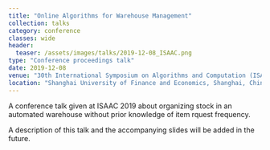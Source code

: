 ```yaml
---
title: "Online Algorithms for Warehouse Management"
collection: talks
category: conference
classes: wide
header: 
  teaser: /assets/images/talks/2019-12-08_ISAAC.png
type: "Conference proceedings talk"
date: 2019-12-08
venue: "30th International Symposium on Algorithms and Computation (ISAAC)"
location: "Shanghai University of Finance and Economics, Shanghai, China"
---
```


A conference talk  given at ISAAC 2019 about organizing stock in an automated warehouse without prior knowledge of item rquest frequency.

A description of this talk and the accompanying slides will be added in the future.